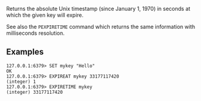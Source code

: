 Returns the absolute Unix timestamp (since January 1, 1970) in seconds at which the given key will expire.

See also the `PEXPIRETIME` command which returns the same information with milliseconds resolution.

## Examples

```
127.0.0.1:6379> SET mykey "Hello"
OK
127.0.0.1:6379> EXPIREAT mykey 33177117420
(integer) 1
127.0.0.1:6379> EXPIRETIME mykey
(integer) 33177117420
```
